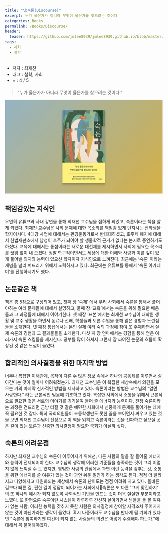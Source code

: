 ```yaml
---
title: "\b숙론(Discourse)"
excerpt: 누가 옳은가가 아니라 무엇이 옳은가를 찾으려는 것이다
categories: Books
permalink: /Books/Discourse/
header:
  teaser: https://github.com/jmlee8939/jmlee8939.github.io/blob/master/assets/images/books/discourse/Discourse.png?raw=true
tags: 
  - 사회
  - 철학
---
```


- 저자 : 최재천
- 태그 : 철학, 사회
-  ⭐️   : 4 / 5 

>"누가 옳은가가 아니라 무엇이 옳은가를 찾으려는 것이다."

<p align="center">
<img src= "https://github.com/jmlee8939/jmlee8939.github.io/blob/master/assets/images/books/discourse/Discourse.png?raw=true" width = 600 height = 300>
</p>

## 책임감있는 지식인

우연히 유튜브와 사내 강연을 통해 최재천 교수님을 접하게 되었고, 숙론이라는 책을 알게 되었다. 최재천 교수님은 사회 문제에 대한 목소리를 책임감 있게 던지시는 진화생물학자이시다. 4대강 사업에 대해서는 환경운동가로서 반대대하셨고, 호주제 폐지에 대해서 헌법재판소에서 남성이 호주가 되어야 할 생물학적 근거가 없다는 논지로 증언하기도 하셨다. 교육에 대해서는 통섭이라는 새로운 대전제를 제시하면서 사회에 필요한 목소리를 끊임 없이 내 오셨다. 정말 학구적이면서도 세상에 대한 이해와 사랑과 이를 깊이 있게 풀어낼 의지와 능력이 있으신 학자이자 지식인으로 느껴진다. 최근에는 ‘숙론’ 이라는 개념을 널리 퍼뜨리기 위해서 노력하시고 있다. 최근에는 유튜브를 통해서 ‘숙론 아카데미’를 진행하시기도 했다. 

## 논문같은 책

책은 총 5장으로 구성되어 있고, 첫째 장 ‘숙제’ 에서 우리 사회에서 숙론을 통해서 풀어야하는 여러 문제들에 대해서 설명하고, 둘째 장 ‘교육’에서는 숙론을 위해 필요한 배움들과 그 과정들에 대해서 이야기한다. 셋 째장 ‘표본’에서는 최재천 교수님이 대학원 생활 및 교수 생활을 하면서 동료나 선배, 학생들과 토론 수업을 통해 얻은 경험과 느낀점들을 소개한다. 넷 째장 통섭에서는 본인 실제 여러 숙의 과정에 참여 또 주제하면서 실제 숙론의 경험과 그 결과물들을 소개한다. 다섯 째 장 연마에서는 경험을 통해 얻은 여러가지 숙론 스킬들을 제시한다. 공부를 많이 하셔서 그런지 잘 짜여진 논문의 흐름이 확장된 것 같은 느낌이 들었다.

## 합리적인 의사결정을 위한 마지막 방법

너무나 복잡한 이해관계, 목적이 다른 수 많은 정보 속에서 하나의 공동체를 이루면서 살아간다는 것이 얼마나 어려워졌는가. 최재천 교수님은 이 복잡한 세상속에서 의견을 모으는 거의 마지막 신사적인 방법을 제사하고 있다. 숙론이라는 방법은 교수님의 “알면 사랑한다.” 라는 근본적인 믿음에 기초하고 있다. 복잡한 사회에서 소통을 위해서 근본적으로 필요한 것은 서로의 이야기를 귀기울여 들어 줄 에너지와 능력이다. 진정 숙론이라는 과정은 건드리면 금방 터질 것 같은 예민한 사회에서 신중하게 문제를 풀어가는 데에 꼭 필요한 것 같다. 특히 국회의원들이 초등학생만도 못한 꼴을 보이면서 싸우고 있는 것을 보면 최재천 교수님이 진정으로 이 책을 읽히고 숙론이라는 것을 전파하고 싶으실 곳은 깊이 있는 토론과 신중한 의사결정이 필요한 국회가 아닐까 싶다.

## 숙론의 어려운점

하지만 최재천 교수님의 숙론이 이루어지기 위해선, 다른 사람의 말을 잘 들어줄 에너지와 능력이 전제되어야 한다. 교수님의 생각에 이러한 기준들을 충족하는 것이 그리 어렵지 않게 느껴질 수 도 있지만, 평범한 사람의 관점에서 과연 이런 능력을 갖추는 것, 소통을 위한 에너지를 쓸 여유가 있는 것이 과연 쉬운 일인가 하는 생각도 든다. 점점 더 빨라지고 다양해지고 다원화되는 세상에서 숙론의 난이도는 점점 어려워 지고 있다. 올바른 길보다 빠른 길, 편한 길이 정답이 되어가는 사회에서숙론은 또 다른 '그게 맞긴하지' 의 또 하나의 예시가 되지 않도록 사회적인 기반을 만드는 것이 더욱 절실한 부분이라고 느꼈다. 또 한편으론 숙론이란 시스템이 하루하루 간신히 살아가면서 남들을 돌 볼 여유가 없는 사람, 이러한 능력을 갖추지 못한 사람은 의사결정에 참여할 자격조차 주어지지 않는 것이 아닌가라는 생각이 들었다. 혹시 나중이라도 교수님을 만나게 될 기회가 있다면 "숙론에 참여하기엔 여건이 되지 않는 사람들의 의견은 어떻게 수렴해야 하는가."에 대해서 꼭 물어봐야겠다.